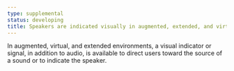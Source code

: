 ```yaml
---
type: supplemental
status: developing
title: Speakers are indicated visually in augmented, extended, and virtual realities
---
```


In augmented, virtual, and extended environments, a visual indicator or signal, in addition to audio, is available to direct users toward the source of a sound or to indicate the speaker.